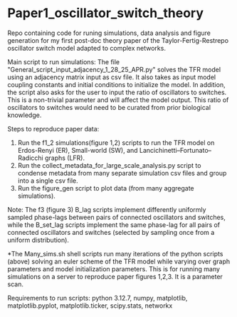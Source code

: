 # Paper1_oscillator_switch_theory
Repo containing code for runing simulations, data analysis and figure generation for my first post-doc theory paper of the Taylor-Fertig-Restrepo oscillator switch model adapted to complex networks.

Main script to run simulations: The file "General_script_input_adjacency_1_28_25_APR.py" solves the TFR model using an adjacency matrix input as csv file. It also takes as input model coupling constants and initial conditions to initialize the model. In addition, the script also asks for the user to input the ratio of oscillators to switches. This is a non-trivial parameter and will affect the model output. This ratio of oscillators to switches would need to be curated from prior biological knowledge.

Steps to reproduce paper data: 
1) Run the f1_2 simulations(figure 1,2) scripts to run the TFR model on Erdos-Renyi (ER), Small-world (SW),  and Lancichinetti–Fortunato–Radicchi graphs (LFR).
2) Run the collect_metadata_for_large_scale_analysis.py script to condense metadata from many separate simulation csv files and group into a single csv file.
3) Run the figure_gen script to plot data (from many aggregate simulations).

Note: The f3 (figure 3) B_lag scripts implement differently uniformly sampled phase-lags between pairs of connected oscillators and switches, while the B_set_lag scripts implement the same phase-lag for all pairs of connected oscillators and switches (selected by sampling once from a uniform distribution).

*The Many_sims.sh shell scripts run many iterations of the python scripts (above) solving an euler scheme of the TFR model while varying over graph parameters and model initialization parameters. This is for running many simulations on a server to reproduce paper figures 1,2,3. It is a parameter scan.



Requirements to run scripts: python 3.12.7, numpy, matplotlib, matplotlib.pyplot, matplotlib.ticker, scipy.stats, networkx
